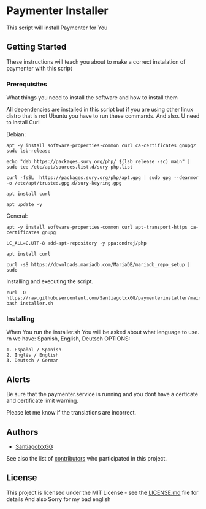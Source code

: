 # Paymenter Installer

This script will install Paymenter for You

## Getting Started

These instructions will teach you about to make a correct instalation of paymenter with this script
### Prerequisites

What things you need to install the software and how to install them

All dependencies are installed in this script but if you are using other linux distro that is not Ubuntu you have to run these commands.
And also. U need to install Curl

Debian:
```
apt -y install software-properties-common curl ca-certificates gnupg2 sudo lsb-release

echo "deb https://packages.sury.org/php/ $(lsb_release -sc) main" | sudo tee /etc/apt/sources.list.d/sury-php.list

curl -fsSL  https://packages.sury.org/php/apt.gpg | sudo gpg --dearmor -o /etc/apt/trusted.gpg.d/sury-keyring.gpg

apt install curl

apt update -y
```
General:
```
apt -y install software-properties-common curl apt-transport-https ca-certificates gnupg

LC_ALL=C.UTF-8 add-apt-repository -y ppa:ondrej/php

apt install curl

curl -sS https://downloads.mariadb.com/MariaDB/mariadb_repo_setup | sudo 
```


Installing and executing the script.
```
curl -O https://raw.githubusercontent.com/SantiagolxxGG/paymenterinstaller/main/installer.sh
bash installer.sh
```
### Installing

When You run the installer.sh You will be asked about what lenguage to use.
rn we have: Spanish, English, Deutsch 
OPTIONS:
```
1. Español / Spanish
2. Inglés / English
3. Deutsch / German
```

## Alerts

Be sure that the paymenter.service is running and you dont have a certicate and certificate limit warning.

Please let me know if the translations are incorrect.

## Authors

* [SantiagolxxGG](https://github.com/SantiagolxxGG)

See also the list of [contributors](https://github.com/SantiagolxxGG/paymenterinstaller/contributors) who participated in this project.

## License

This project is licensed under the MIT License - see the [LICENSE.md](LICENSE.md) file for details
And also Sorry for my bad english
